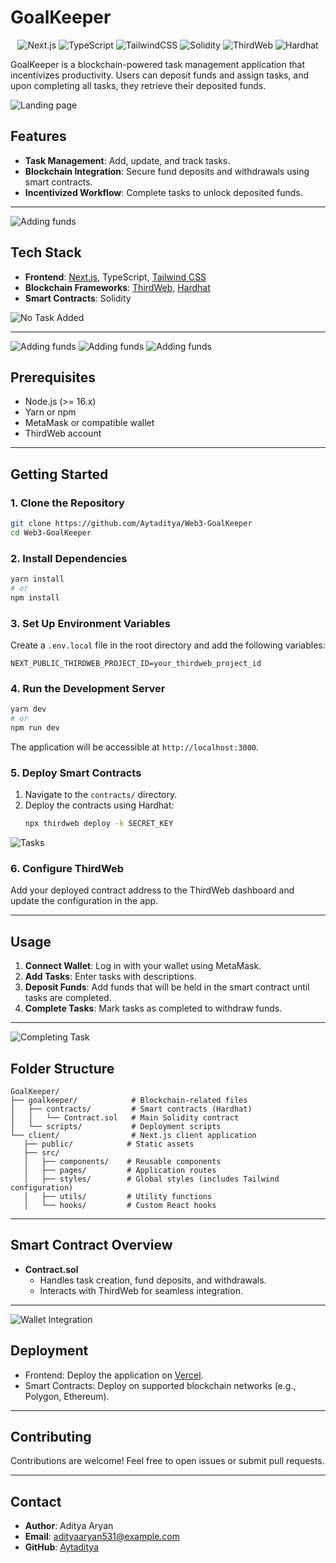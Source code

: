 
# GoalKeeper  

<div align="center">
  <img src="https://img.shields.io/badge/next.js-%23000000.svg?style=for-the-badge&logo=next.js&logoColor=white" alt="Next.js" />
  <img src="https://img.shields.io/badge/typescript-%23007ACC.svg?style=for-the-badge&logo=typescript&logoColor=white" alt="TypeScript" />
  <img src="https://img.shields.io/badge/tailwindcss-%2338B2AC.svg?style=for-the-badge&logo=tailwind-css&logoColor=white" alt="TailwindCSS" />
  <img src="https://img.shields.io/badge/solidity-%23363636.svg?style=for-the-badge&logo=solidity&logoColor=white" alt="Solidity" />
  <img src="https://img.shields.io/badge/thirdweb-%234593D1.svg?style=for-the-badge&logo=thirdweb&logoColor=white" alt="ThirdWeb" />
  <img src="https://img.shields.io/badge/hardhat-%23007ACC.svg?style=for-the-badge&logo=hardhat&logoColor=white" alt="Hardhat" />
</div>


GoalKeeper is a blockchain-powered task management application that incentivizes productivity. Users can deposit funds and assign tasks, and upon completing all tasks, they retrieve their deposited funds.

![Landing page](./readme_images/Landing.png)

## Features  
- **Task Management**: Add, update, and track tasks.  
- **Blockchain Integration**: Secure fund deposits and withdrawals using smart contracts.  
- **Incentivized Workflow**: Complete tasks to unlock deposited funds.  

---

![Adding funds](./readme_images/fundsAddition.png)

## Tech Stack  
- **Frontend**: [Next.js](https://nextjs.org/), TypeScript, [Tailwind CSS](https://tailwindcss.com/)
- **Blockchain Frameworks**: [ThirdWeb](https://thirdweb.com/), [Hardhat](https://hardhat.org/)  
- **Smart Contracts**: Solidity  

![No Task Added](./readme_images/Tasks.png)

---

![Adding funds](./readme_images/AddingTask.png)
![Adding funds](./readme_images/AddingTask1.png)
![Adding funds](./readme_images/AddingTask2.png)


## Prerequisites  
- Node.js (>= 16.x)  
- Yarn or npm  
- MetaMask or compatible wallet  
- ThirdWeb account  

---

## Getting Started  

### 1. Clone the Repository  
```bash  
git clone https://github.com/Aytaditya/Web3-GoalKeeper
cd Web3-GoalKeeper
```  

### 2. Install Dependencies  
```bash  
yarn install  
# or  
npm install  
```  

### 3. Set Up Environment Variables  
Create a `.env.local` file in the root directory and add the following variables:  
```env  
NEXT_PUBLIC_THIRDWEB_PROJECT_ID=your_thirdweb_project_id  
```  

### 4. Run the Development Server  
```bash  
yarn dev  
# or  
npm run dev  
```  
The application will be accessible at `http://localhost:3000`.  

### 5. Deploy Smart Contracts  
1. Navigate to the `contracts/` directory.  
2. Deploy the contracts using Hardhat:  
   ```bash  
   npx thirdweb deploy -k SECRET_KEY
   ```  

![Tasks](./readme_images/Tasks.png)

### 6. Configure ThirdWeb  
Add your deployed contract address to the ThirdWeb dashboard and update the configuration in the app.  

---

## Usage  
1. **Connect Wallet**: Log in with your wallet using MetaMask.  
2. **Add Tasks**: Enter tasks with descriptions.  
3. **Deposit Funds**: Add funds that will be held in the smart contract until tasks are completed.  
4. **Complete Tasks**: Mark tasks as completed to withdraw funds.  

---
![Completing Task](./readme_images/CompletingTask.png)

## Folder Structure  
 ``` 
GoalKeeper/  
├── goalkeeper/            # Blockchain-related files  
│   ├── contracts/         # Smart contracts (Hardhat)  
│   │   └── Contract.sol   # Main Solidity contract  
│   └── scripts/           # Deployment scripts  
└── client/                # Next.js client application  
    ├── public/            # Static assets  
    ├── src/  
    │   ├── components/    # Reusable components  
    │   ├── pages/         # Application routes  
    │   ├── styles/        # Global styles (includes Tailwind configuration)  
    │   ├── utils/         # Utility functions  
    │   └── hooks/         # Custom React hooks  
 ``` 

---

## Smart Contract Overview  
- **Contract.sol**  
  - Handles task creation, fund deposits, and withdrawals.  
  - Interacts with ThirdWeb for seamless integration.  

---

![Wallet Integration](./readme_images/WalletIntegration.png)

## Deployment  
- Frontend: Deploy the application on [Vercel](https://vercel.com/).  
- Smart Contracts: Deploy on supported blockchain networks (e.g., Polygon, Ethereum).  

---

## Contributing  
Contributions are welcome! Feel free to open issues or submit pull requests.  

---


## Contact  
- **Author**: Aditya Aryan  
- **Email**: adityaaryan531@example.com  
- **GitHub**: [Aytaditya](https://github.com/Aytaditya)  
```


